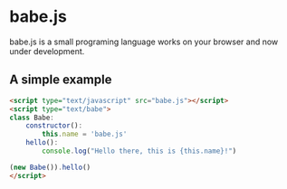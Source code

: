 babe.js
=======

babe.js is a small programing language works on your browser and now under development.


## A simple example

```html
<script type="text/javascript" src="babe.js"></script>
<script type="text/babe">
class Babe:
    constructor():
        this.name = 'babe.js'
    hello():
        console.log("Hello there, this is {this.name}!")

(new Babe()).hello()
</script>
```
